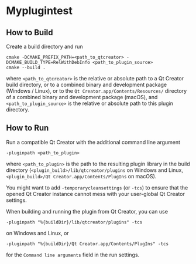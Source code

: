# Myplugintest

## How to Build

Create a build directory and run

    cmake -DCMAKE_PREFIX_PATH=<path_to_qtcreator> -DCMAKE_BUILD_TYPE=RelWithDebInfo <path_to_plugin_source>
    cmake --build .

where `<path_to_qtcreator>` is the relative or absolute path to a Qt Creator build directory, or to a
combined binary and development package (Windows / Linux), or to the `Qt Creator.app/Contents/Resources/`
directory of a combined binary and development package (macOS), and `<path_to_plugin_source>` is the
relative or absolute path to this plugin directory.

## How to Run

Run a compatible Qt Creator with the additional command line argument

    -pluginpath <path_to_plugin>

where `<path_to_plugin>` is the path to the resulting plugin library in the build directory
(`<plugin_build>/lib/qtcreator/plugins` on Windows and Linux,
`<plugin_build>/Qt Creator.app/Contents/PlugIns` on macOS).

You might want to add `-temporarycleansettings` (or `-tcs`) to ensure that the opened Qt Creator
instance cannot mess with your user-global Qt Creator settings.

When building and running the plugin from Qt Creator, you can use

    -pluginpath "%{buildDir}/lib/qtcreator/plugins" -tcs

on Windows and Linux, or

    -pluginpath "%{buildDir}/Qt Creator.app/Contents/PlugIns" -tcs

for the `Command line arguments` field in the run settings.
